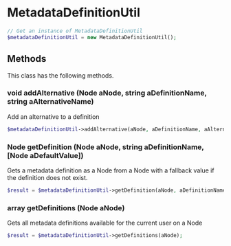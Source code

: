 # MetadataDefinitionUtil

```php
// Get an instance of MetadataDefinitionUtil
$metadataDefinitionUtil = new MetadataDefinitionUtil();
```


## Methods
This class has the following methods.


### void addAlternative (Node aNode, string aDefinitionName, string aAlternativeName)
Add an alternative to a definition

```php
$metadataDefinitionUtil->addAlternative(aNode, aDefinitionName, aAlternativeName);
```


### Node getDefinition (Node aNode, string aDefinitionName, [Node aDefaultValue])
Gets a metadata definition as a Node from a Node with a fallback value if the definition does not exist.

```php
$result = $metadataDefinitionUtil->getDefinition(aNode, aDefinitionName, aDefaultValue);
```


### array getDefinitions (Node aNode)
Gets all metadata definitions available for the current user on a Node

```php
$result = $metadataDefinitionUtil->getDefinitions(aNode);
```

